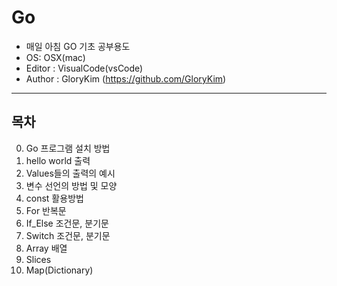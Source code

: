 # Go
- 매일 아침 GO 기초 공부용도
- OS: OSX(mac)
- Editor : VisualCode(vsCode)
- Author : GloryKim (https://github.com/GloryKim)

-------------------------------------------------------

## 목차
00. Go 프로그램 설치 방법
01. hello world 출력
02. Values들의 출력의 예시
03. 변수 선언의 방법 및 모양
04. const 활용방법
05. For 반복문
06. If_Else 조건문, 분기문
07. Switch 조건문, 분기문
08. Array 배열
09. Slices
10. Map(Dictionary)